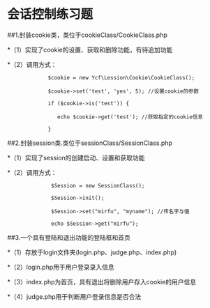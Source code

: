# 会话控制练习题

##1.封装cookie类，类位于cookieClass/CookieClass.php

   *（1）实现了cookie的设置、获取和删除功能，有待追加功能

   *（2）调用方式：
   
                 $cookie = new Ycf\Lession\Cookie\CookieClass();

                 $cookie->set('test', 'yes', 5); //设置cookie的参数

                 if ($cookie->is('test')) {

                    echo $cookie->get('test'); //获取指定的cookie信息

                 }
##2.封装session类.类位于sessionClass/SessionClass.php

   *（1）实现了session的创建启动、设置和获取功能

   *（2）调用方式：
                  
                  $Session = new SessionClass();

                  $Session->init();

                  $Session->set("mirfu", "myname"); //传名字与值

                  echo $Session->get("mirfu");
##3.一个具有登陆和退出功能的登陆框和首页

   *（1）存放于login文件夹(login.php、judge.php、index.php)

   *（2）login.php用于用户登录录入信息

   *（3）index.php为首页，具有退出将删除用户存入cookie的用户信息

   *（4）judge.php用于判断用户登录信息是否合法
